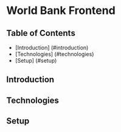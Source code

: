 # World Bank Frontend

## Table of Contents
* [Introduction] (#introduction)
* [Technologies] (#technologies)
* [Setup] (#setup)

## Introduction

## Technologies

## Setup

